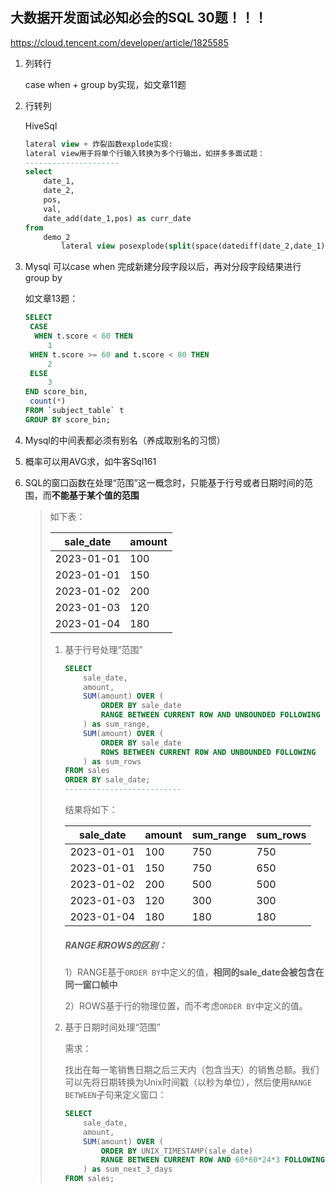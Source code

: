 ## 大数据开发面试必知必会的SQL 30题！！！

https://cloud.tencent.com/developer/article/1825585

1. 列转行

   case when + group by实现，如文章11题

2. 行转列

   HiveSql

   ```sql
   lateral view + 炸裂函数explode实现:
   lateral view用于将单个行输入转换为多个行输出，如拼多多面试题：
   ---------------------
   select
       date_1,
       date_2,
       pos,
       val,
       date_add(date_1,pos) as curr_date
   from
       demo_2
           lateral view posexplode(split(space(datediff(date_2,date_1)),"")) tmp as pos,val;
   ```

3. Mysql 可以case when 完成新建分段字段以后，再对分段字段结果进行group by

   如文章13题：

   ~~~sql
   SELECT 
   	CASE 
     WHEN t.score < 60 THEN
   		1
   	WHEN t.score >= 60 and t.score < 80 THEN
   		2
   	ELSE
   		3
   END score_bin,
   	count(*)
   FROM `subject_table` t
   GROUP BY score_bin;
   ~~~

4. Mysql的中间表都必须有别名（养成取别名的习惯）

5. 概率可以用AVG求，如牛客Sql161

6. SQL的窗口函数在处理“范围”这一概念时，只能基于行号或者日期时间的范围，而**不能基于某个值的范围**

   > 如下表：
   >
   > | sale_date  | amount |
   > | ---------- | ------ |
   > | 2023-01-01 | 100    |
   > | 2023-01-01 | 150    |
   > | 2023-01-02 | 200    |
   > | 2023-01-03 | 120    |
   > | 2023-01-04 | 180    |
   >
   > 1. 基于行号处理“范围”
   >
   >    ~~~sql
   >    SELECT 
   >        sale_date, 
   >        amount,
   >        SUM(amount) OVER (
   >            ORDER BY sale_date
   >            RANGE BETWEEN CURRENT ROW AND UNBOUNDED FOLLOWING
   >        ) as sum_range,
   >        SUM(amount) OVER (
   >            ORDER BY sale_date
   >            ROWS BETWEEN CURRENT ROW AND UNBOUNDED FOLLOWING
   >        ) as sum_rows
   >    FROM sales
   >    ORDER BY sale_date;
   >    --------------------------
   >    ~~~
   >
   >    结果将如下：
   >
   >    | sale_date  | amount | sum_range | sum_rows |
   >    | ---------- | ------ | --------- | -------- |
   >    | 2023-01-01 | 100    | 750       | 750      |
   >    | 2023-01-01 | 150    | 750       | 650      |
   >    | 2023-01-02 | 200    | 500       | 500      |
   >    | 2023-01-03 | 120    | 300       | 300      |
   >    | 2023-01-04 | 180    | 180       | 180      |
   >
   >    ##### RANGE和ROWS的区别：
   >
   >    1）RANGE基于`ORDER BY`中定义的值，**相同的sale_date会被包含在同一窗口帧中**
   >
   >    2）ROWS基于行的物理位置，而不考虑`ORDER BY`中定义的值。
   >
   > 2. 基于日期时间处理“范围”
   >
   >    需求：
   >
   >    找出在每一笔销售日期之后三天内（包含当天）的销售总额。我们可以先将日期转换为Unix时间戳（以秒为单位），然后使用`RANGE BETWEEN`子句来定义窗口：
   >
   >    ~~~sql
   >    SELECT 
   >        sale_date, 
   >        amount,
   >        SUM(amount) OVER (
   >            ORDER BY UNIX_TIMESTAMP(sale_date)
   >            RANGE BETWEEN CURRENT ROW AND 60*60*24*3 FOLLOWING
   >        ) as sum_next_3_days
   >    FROM sales;
   >    ~~~